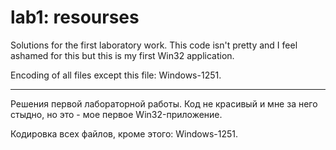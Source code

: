 # lab1: resourses
Solutions for the first laboratory work. This code isn't pretty 
and I feel ashamed for this but this is my first Win32 application.

Encoding of all files except this file: Windows-1251.

------------------------------

Решения первой лабораторной работы. Код не красивый и мне за него стыдно, 
но это - мое первое Win32-приложение.

Кодировка всех файлов, кроме этого: Windows-1251.

